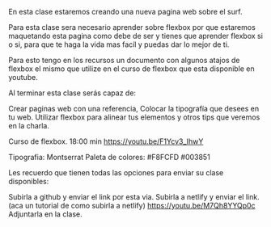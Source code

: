 En esta clase estaremos creando una nueva pagina web sobre el surf.

Para esta clase sera necesario aprender sobre flexbox por que estaremos 
maquetando esta pagina como debe de ser y tienes que aprender flexbox 
si o si, para que te haga la vida mas facíl y puedas dar lo mejor de ti.


Para esto tengo en los recursos un documento con algunos atajos de flexbox 
el mismo que utilize en el curso de flexbox que esta disponible en youtube.

Al terminar esta clase serás capaz de: 

Crear paginas web con una referencia,
Colocar la tipografía que desees en tu web.
Utilizar flexbox para alinear tus elementos y otros tips que veremos en la charla.


Curso de flexbox.      18:00 min
https://youtu.be/F1Ycv3_IhwY


Tipografia:      Montserrat
Paleta de colores:            #F8FCFD      #003851




Les recuerdo que tienen todas las opciones para enviar su clase disponibles:

Subirla a github y enviar el link por esta via.
Subirla a netlify y enviar el link.    (aca un tutorial de como subirla a netlify)  https://youtu.be/M7Qh8YYQp0c
Adjuntarla en la clase.